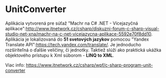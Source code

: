 # UnitConverter
Aplikácia vytvorená pre súťaž "Machr na C# .NET - Vícejazyčná aplikace":http://www.itnetwork.cz/csharp/diskuzni-forum-c-sharp-visual-studio-net-xna/machr-na-c-net-vicejazycna-aplikace-5592e70f8dd10. Aplikácia je lokalizovaná do **51 svetových jazykov** pomocou "Yandex Translate API":https://tech.yandex.com/translate/. Je jednoducho rozšíriteľná o ďalšie veličiny, či jednotky. Taktiež slúži ako praktická ukážka objektového prístupu k Xml súborom - **LINQ to XML**.

Viac info: https://www.itnetwork.cz/csharp/wpf/c-sharp-program-unit-converter
